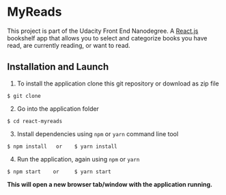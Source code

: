 # MyReads
This project is part of the Udacity Front End Nanodegree.
A [React.js](https://reactjs.org/) bookshelf app that allows you to select and categorize books you have read, are currently reading, or want to read.

## Installation and Launch

1. To install the application clone this git repository or download as zip file

```
$ git clone 
```

2. Go into the application folder

```
$ cd react-myreads
```

3. Install dependencies using `npm` or `yarn` command line tool

```
$ npm install   or    $ yarn install
```

4. Run the application, again using `npm` or `yarn`

```
$ npm start    or     $ yarn start
```

**This will open a new browser tab/window with the application running.**
